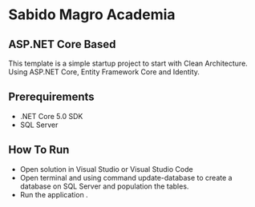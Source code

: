 # Sabido Magro Academia 

## ASP.NET Core Based 

This template is a simple startup project to start with Clean Architecture. Using ASP.NET Core, Entity Framework Core and Identity.

## Prerequirements

* .NET Core 5.0 SDK
* SQL Server

## How To Run

* Open solution in Visual Studio or Visual Studio Code
* Open terminal and using command update-database to create a database on SQL Server and population the tables.
* Run the application .

